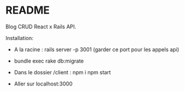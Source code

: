 # README

Blog CRUD React x Rails API.

Installation:

* A la racine : rails server -p 3001 (garder ce port pour les appels api)

* bundle exec rake db:migrate

* Dans le dossier /client : 
npm i
npm start

* Aller sur localhost:3000



